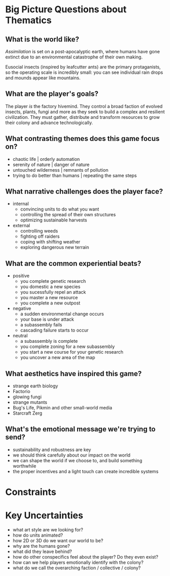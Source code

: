 # Big Picture Questions about Thematics

## What is the world like?

*Assimilation* is set on a post-apocalyptic earth, where humans have gone extinct due to an environmental catastrophe of their own making.

Eusocial insects (inspired by leafcutter ants) are the primary protaganists, so the operating scale is incredibly small: you can see individual rain drops and mounds appear like mountains.

## What are the player's goals?
The player *is* the factory hivemind. They control a broad faction of evolved insects, plants, fungi and more as they seek to build a complex and resilient civilization. They must gather, distribute and transform resources to grow their colony and advance technologically.

## What contrasting themes does this game focus on?
- chaotic life | orderly automation
- serenity of nature | danger of nature
- untouched wilderness | remnants of pollution
- trying to do better than humans | repeating the same steps

## What narrative challenges does the player face?
- internal
  - convincing units to do what you want
  - controlling the spread of their own structures
  - optimizing sustainable harvests
- external
  - controlling weeds
  - fighting off raiders
  - coping with shifting weather
  - exploring dangerous new terrain

## What are the common experiential beats?
- positive
  - you complete genetic research
  - you domestic a new species
  - you sucessfully repel an attack
  - you master a new resource
  - you complete a new outpost
- negative
  - a sudden environmental change occurs
  - your base is under attack
  - a subassembly fails
  - cascading failure starts to occur
- neutral
  - a subassembly is complete
  - you complete zoning for a new subassembly
  - you start a new course for your genetic research
  - you uncover a new area of the map

## What aesthetics have inspired this game?
- strange earth biology
- Factorio
- glowing fungi
- strange mutants
- Bug's Life, Pikmin and other small-world media
- Starcraft Zerg

## What's the emotional message we're trying to send?
- sustainability and robustness are key
- we should think carefully about our impact on the world
- we can shape the world if we choose to, and build something worthwhile
- the proper incentives and a light touch can create incredible systems

# Constraints

# Key Uncertainties
- what art style are we looking for?
- how do units animated?
- how 2D or 3D do we want our world to be?
- why are the humans gone?
- what did they leave behind?
- how do other conspecifics feel about the player? Do they even exist?
- how can we help players emotionally identify with the colony?
- what do we call the overarching faction / collective / colony?